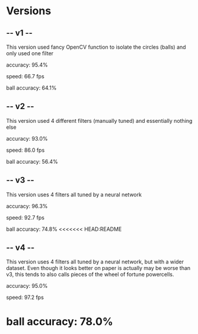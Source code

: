 # Versions
## -- v1 --
This version used fancy OpenCV function to isolate the circles (balls) and only used one filter

accuracy: 95.4%

speed: 66.7 fps

ball accuracy: 64.1%

## -- v2 --
This version used 4 different filters (manually tuned) and essentially nothing else

accuracy: 93.0%

speed: 86.0 fps

ball accuracy: 56.4%

## -- v3 --
This version uses 4 filters all tuned by a neural network

accuracy: 96.3%

speed: 92.7 fps

ball accuracy: 74.8%
<<<<<<< HEAD:README

## -- v4 -- 
This version uses 4 filters all tuned by a neural network, but with a wider dataset. Even though it looks better on paper is actually may be worse than v3, this tends to also calls pieces of the wheel of fortune powercells.

accuracy: 95.0%

speed: 97.2 fps

ball accuracy: 78.0%
=======
